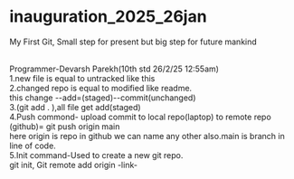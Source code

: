 # inauguration_2025_26jan
My First Git, Small step for present but big step for future mankind

<br>
Programmer-Devarsh Parekh(10th std 26/2/25
12:55am)
<br>
1.new file is equal to untracked like this 
    <br>
    2.changed repo is equal to modified like readme.<br>
    this change --add=(staged)--commit(unchanged)<br>
    3.(git add . ),all file get add(staged)<br>
    4.Push commond- upload commit to local repo(laptop) to remote repo
    (github)= git push origin main <br>
    here origin is repo in github we can name any other also.main is branch in line of code.<br>
    5.Init command-Used to create a new git repo. <br>
    git init, Git remote add origin -link-
